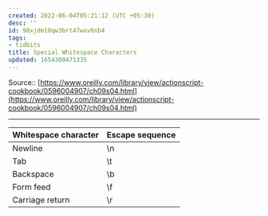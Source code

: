```yaml
---
created: 2022-06-04T05:21:12 (UTC +05:30)
desc: ''
id: 98xjdm10qw3brt47wxv6nb4
tags:
- tidbits
title: Special Whitespace Characters
updated: 1654300471335
---
```

   
Source:: [https://www.oreilly.com/library/view/actionscript-cookbook/0596004907/ch09s04.html](https://www.oreilly.com/library/view/actionscript-cookbook/0596004907/ch09s04.html)   
   
   
---   
   
| Whitespace character | Escape sequence |   
| -------------------- | --------------- |   
| Newline              | \\n             |   
| Tab                  | \\t             |   
| Backspace            | \\b             |   
| Form feed            | \\f             |   
| Carriage return      | \\r             |